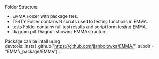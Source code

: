 Folder Structure: 

 - EMMA Folder with package files.
 - TESTY Folder contains R scripts used to testing functions in EMMA.
 - tests Folder contains full test results and script form testing EMMA.
 - diagram.pdf Diagram showing EMMA structure 

Package can be intall using devtools::install_github("https://github.com/jjanborowka/EMMA/", subdir = "EMMA_package/EMMA") .
